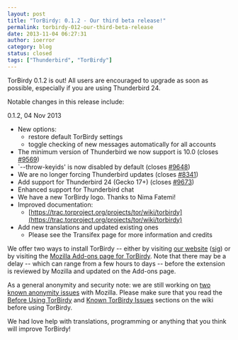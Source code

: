 ```yaml
---
layout: post
title: "TorBirdy: 0.1.2 - Our third beta release!"
permalink: torbirdy-012-our-third-beta-release
date: 2013-11-04 06:27:31
author: ioerror
category: blog
status: closed
tags: ["Thunderbird", "TorBirdy"]
---
```


TorBirdy 0.1.2 is out! All users are encouraged to upgrade as soon as possible, especially if you are using Thunderbird 24.

Notable changes in this release include:

0.1.2, 04 Nov 2013

-   New options:
    -   restore default TorBirdy settings
    -   toggle checking of new messages automatically for all accounts
-   The minimum version of Thunderbird we now support is 10.0 (closes [\#9569](https://trac.torproject.org/projects/tor/ticket/9569))
-   \`--throw-keyids' is now disabled by default (closes [\#9648](https://trac.torproject.org/projects/tor/ticket/9648))
-   We are no longer forcing Thunderbird updates (closes [\#8341](https://trac.torproject.org/projects/tor/ticket/8341))
-   Add support for Thunderbird 24 (Gecko 17+) (closes [\#9673](https://trac.torproject.org/projects/tor/ticket/9673))
-   Enhanced support for Thunderbird chat
-   We have a new TorBirdy logo. Thanks to Nima Fatemi!
-   Improved documentation:
    -   [https://trac.torproject.org/projects/tor/wiki/torbirdy](https://trac.torproject.org/projects/tor/wiki/torbirdy)
-   Add new translations and updated existing ones
    -   Please see the Transifex page for more information and credits

We offer two ways to install TorBirdy -- either by visiting [our website](https://www.torproject.org/dist/torbirdy/torbirdy-0.1.2.xpi) ([sig](https://www.torproject.org/dist/torbirdy/torbirdy-0.1.2.xpi.asc)) or by visiting the [Mozilla Add-ons page for TorBirdy](https://addons.mozilla.org/en-us/thunderbird/addon/torbirdy/). Note that there may be a delay -- which can range from a few hours to days -- before the extension is reviewed by Mozilla and updated on the Add-ons page.

As a general anonymity and security note: we are still working on [two known anonymity issues](https://trac.torproject.org/projects/tor/wiki/torbirdy#InfoLeaks) with Mozilla. Please make sure that you read the [Before Using TorBirdy](https://trac.torproject.org/projects/tor/wiki/torbirdy#BeforeusingTorBirdy) and [Known TorBirdy Issues](https://trac.torproject.org/projects/tor/wiki/torbirdy#KnownTorBirdyIssues) sections on the wiki before using TorBirdy.

We had love help with translations, programming or anything that you think will improve TorBirdy!
